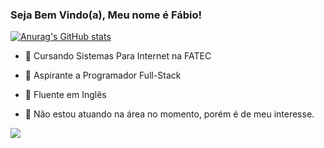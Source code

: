 ### Seja Bem Vindo(a), Meu nome é Fábio!

[![Anurag's GitHub stats](https://github-readme-stats.vercel.app/api?username=guto-dev&show_icons=true&theme=dark)](https://github.com/guto-dev/github-readme-stats)
<br>

  
- 💬 Cursando Sistemas Para Internet na FATEC
- 💬 Aspirante a Programador Full-Stack
- 💬 Fluente em Inglês

- 💬 Não estou atuando na área no momento, porém é de meu interesse.

 <a href=""><img src="https://img.shields.io/badge/LinkedIn-0077B5?style=for-the-badge&logo=linkedin&logoColor=white"></a>
